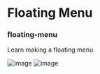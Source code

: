 # Floating Menu
### floating-menu
Learn making a floating menu 

![image](https://user-images.githubusercontent.com/82956298/127878118-ccd0a2db-6b66-448f-93f2-d6762dacebeb.png)
![image](https://user-images.githubusercontent.com/82956298/127878182-048a586a-2e07-4ba4-999e-0822bb7293d2.png)


